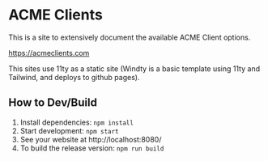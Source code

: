 # ACME Clients

This is a site to extensively document the available ACME Client options.

https://acmeclients.com

This sites use 11ty as a static site (Windty is a basic template using 11ty and Tailwind, and deploys to github pages).

## How to Dev/Build

1. Install dependencies: `npm install`
2. Start development: `npm start`
3. See your website at http://localhost:8080/
4. To build the release version: `npm run build`
